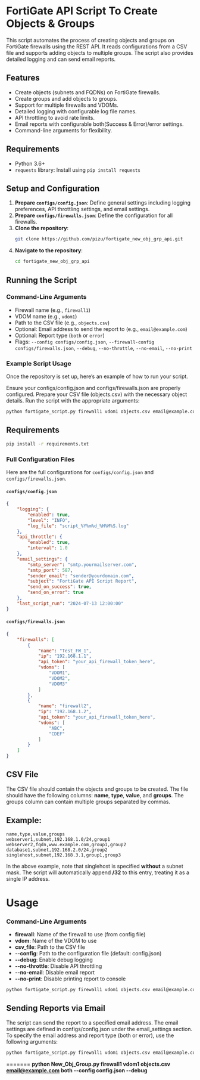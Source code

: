 # FortiGate API Script To Create Objects & Groups

This script automates the process of creating objects and groups on FortiGate firewalls using the REST API. It reads configurations from a CSV file and supports adding objects to multiple groups. The script also provides detailed logging and can send email reports.

## Features

- Create objects (subnets and FQDNs) on FortiGate firewalls.
- Create groups and add objects to groups.
- Support for multiple firewalls and VDOMs.
- Detailed logging with configurable log file names.
- API throttling to avoid rate limits.
- Email reports with configurable both(Success & Error)/error settings.
- Command-line arguments for flexibility.

## Requirements

- Python 3.6+
- `requests` library: Install using `pip install requests`

## Setup and Configuration

1. **Prepare `configs/config.json`**: Define general settings including logging preferences, API throttling settings, and email settings.
2. **Prepare `configs/firewalls.json`**: Define the configuration for all firewalls.
3. **Clone the repository**:
    ```sh
    git clone https://github.com/pizu/fortigate_new_obj_grp_api.git
    ```
4. **Navigate to the repository**:
    ```sh
    cd fortigate_new_obj_grp_api
    ```

## Running the Script

### Command-Line Arguments
- Firewall name (e.g., `firewall1`)
- VDOM name (e.g., `vdom1`)
- Path to the CSV file (e.g., `objects.csv`)
- Optional: Email address to send the report to (e.g., `email@example.com`)
- Optional: Report type (`both` or `error`)
- Flags: `--config configs/config.json`, `--firewall-config configs/firewalls.json`, `--debug`, `--no-throttle`, `--no-email`, `--no-print`


### Example Script Usage
Once the repository is set up, here’s an example of how to run your script.

Ensure your configs/config.json and configs/firewalls.json are properly configured.
Prepare your CSV file (objects.csv) with the necessary object details.
Run the script with the appropriate arguments:
```sh
python fortigate_script.py firewall1 vdom1 objects.csv email@example.com both --config configs/config.json --firewall-config configs/firewalls.json --debug
```

## Requirements
```sh
pip install -r requirements.txt
```


### Full Configuration Files

Here are the full configurations for `configs/config.json` and `configs/firewalls.json`.

#### `configs/config.json`

```json
{
    "logging": {
        "enabled": true,
        "level": "INFO",
        "log_file": "script_%Y%m%d_%H%M%S.log"
    },
    "api_throttle": {
        "enabled": true,
        "interval": 1.0
    },
    "email_settings": {
        "smtp_server": "smtp.yourmailserver.com",
        "smtp_port": 587,
        "sender_email": "sender@yourdomain.com",
        "subject": "FortiGate API Script Report",
        "send_on_success": true,
        "send_on_error": true
    },
    "last_script_run": "2024-07-13 12:00:00"
}

```
#### `configs/firewalls.json`
```json
{
    "firewalls": [
        {
            "name": "Test_FW_1",
            "ip": "192.168.1.1",
            "api_token": "your_api_firewall_token_here",
            "vdoms": [
                "VDOM1",
                "VDOM2",
                "VDOM3"
            ]
        },
        {
            "name": "firewall2",
            "ip": "192.168.1.2",
            "api_token": "your_api_firewall_token_here",
            "vdoms": [
                "ABC",
                "CDEF"
            ]
        }
    ]
}
```

## CSV File
The CSV file should contain the objects and groups to be created. The file should have the following columns: **name**, **type**, **value**, and **groups**. The groups column can contain multiple groups separated by commas.

## Example:
```
name,type,value,groups
webserver1,subnet,192.168.1.0/24,group1
webserver2,fqdn,www.example.com,group1,group2
database1,subnet,192.168.2.0/24,group2
singlehost,subnet,192.168.3.1,group1,group3
```

In the above example, note that singlehost is specified **without** a subnet mask. The script will automatically append **/32** to this entry, treating it as a single IP address.

# Usage
### Command-Line Arguments
- **firewall**: Name of the firewall to use (from config file)
- **vdom**: Name of the VDOM to use
- **csv_file**: Path to the CSV file
- **--config**: Path to the configuration file (default: config.json)
- **--debug**: Enable debug logging
- **--no-throttle**: Disable API throttling
- **--no-email**: Disable email report
- **--no-print**: Disable printing report to console

```sh
python fortigate_script.py firewall1 vdom1 objects.csv email@example.com both --config config.json --debug
```


## Sending Reports via Email
The script can send the report to a specified email address. The email settings are defined in configs/config.json under the email_settings section. To specify the email address and report type (both or error), use the following arguments:
```sh
python fortigate_script.py firewall1 vdom1 objects.csv email@example.com both
```
=======
**python New_Obj_Group.py firewall1 vdom1 objects.csv email@example.com both --config config.json --debug**
